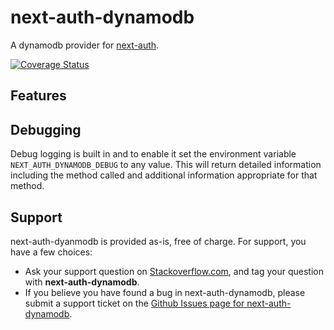 # next-auth-dynamodb

A dynamodb provider for [next-auth](https://next-auth.js.org/).

[![Coverage Status](https://coveralls.io/repos/github/tgandrews/next-auth-dynamodb/badge.svg?branch=main)](https://coveralls.io/github/tgandrews/next-auth-dynamodb?branch=main)

## Features

## Debugging

Debug logging is built in and to enable it set the environment variable `NEXT_AUTH_DYNAMODB_DEBUG` to any value.
This will return detailed information including the method called and additional information appropriate for that method.

## Support

next-auth-dyanmodb is provided as-is, free of charge. For support, you have a few choices:

- Ask your support question on [Stackoverflow.com](http://stackoverflow.com), and tag your question with **next-auth-dynamodb**.
- If you believe you have found a bug in next-auth-dynamodb, please submit a support ticket on the [Github Issues page for next-auth-dynamodb](http://github.com/tgandrews/next-auth-dynamodb/issues).
